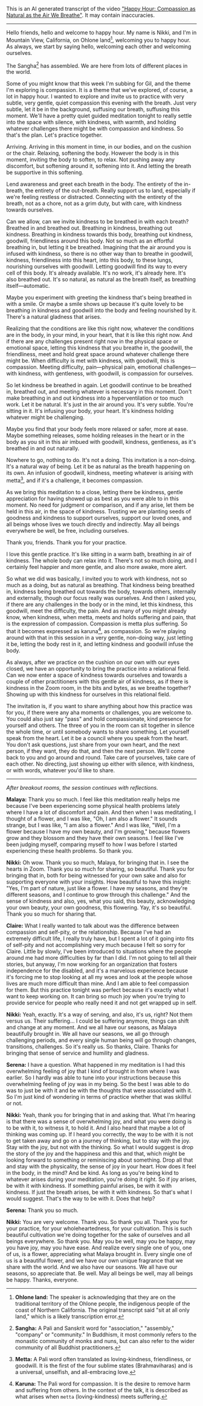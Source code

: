 This is an AI generated transcript of the video ["Happy Hour: Compassion as Natural as the Air We Breathe"](https://www.youtube.com/watch?v=oiBM9nIvorI). It may contain inaccuracies.

***

Hello friends, hello and welcome to happy hour. My name is Nikki, and I'm in Mountain View, California, on Ohlone land[^1], welcoming you to happy hour. As always, we start by saying hello, welcoming each other and welcoming ourselves.

The Sangha[^2] has assembled. We are here from lots of different places in the world.

Some of you might know that this week I'm subbing for Gil, and the theme I'm exploring is compassion. It is a theme that we've explored, of course, a lot in happy hour. I wanted to explore and invite us to practice with very subtle, very gentle, quiet compassion this evening with the breath. Just very subtle, let it be in the background, suffusing our breath, suffusing this moment. We'll have a pretty quiet guided meditation tonight to really settle into the space with silence, with kindness, with warmth, and holding whatever challenges there might be with compassion and kindness. So that's the plan. Let's practice together.

Arriving. Arriving in this moment in time, in our bodies, and on the cushion or the chair. Relaxing, softening the body. However the body is in this moment, inviting the body to soften, to relax. Not pushing away any discomfort, but softening around it, softening into it. And letting the breath be supportive in this softening.

Lend awareness and greet each breath in the body. The entirety of the in-breath, the entirety of the out-breath. Really support us to land, especially if we're feeling restless or distracted. Connecting with the entirety of the breath, not as a chore, not as a grim duty, but with care, with kindness towards ourselves.

Can we allow, can we invite kindness to be breathed in with each breath? Breathed in and breathed out. Breathing in kindness, breathing out kindness. Breathing in kindness towards this body, breathing out kindness, goodwill, friendliness around this body. Not so much as an effortful breathing in, but letting it be breathed. Imagining that the air around you is infused with kindness, so there is no other way than to breathe in goodwill, kindness, friendliness into this heart, into this body, to these lungs, nourishing ourselves with goodwill. Letting goodwill find its way to every cell of this body. It's already available. It's no work, it's already here. It's also breathed out. It's so natural, as natural as the breath itself, as breathing itself—automatic.

Maybe you experiment with greeting the kindness that's being breathed in with a smile. Or maybe a smile shows up because it's quite lovely to be breathing in kindness and goodwill into the body and feeling nourished by it. There's a natural gladness that arises.

Realizing that the conditions are like this right now, whatever the conditions are in the body, in your mind, in your heart, that it is like this right now. And if there are any challenges present right now in the physical space or emotional space, letting this kindness that you breathe in, the goodwill, the friendliness, meet and hold great space around whatever challenge there might be. When difficulty is met with kindness, with goodwill, this is compassion. Meeting difficulty, pain—physical pain, emotional challenges—with kindness, with gentleness, with goodwill, is compassion for ourselves.

So let kindness be breathed in again. Let goodwill continue to be breathed in, breathed out, and meeting whatever is necessary in this moment. Don't make breathing in and out kindness into a hyperventilation or too much work. Let it be natural. It's just in the air around you. It's very subtle. You're sitting in it. It's infusing your body, your heart. It's kindness holding whatever might be challenging.

Maybe you find that your body feels more relaxed or safer, more at ease. Maybe something releases, some holding releases in the heart or in the body as you sit in this air imbued with goodwill, kindness, gentleness, as it's breathed in and out naturally.

Nowhere to go, nothing to do. It's not a doing. This invitation is a non-doing. It's a natural way of being. Let it be as natural as the breath happening on its own. An infusion of goodwill, kindness, meeting whatever is arising with metta[^3], and if it's a challenge, it becomes compassion.

As we bring this meditation to a close, letting there be kindness, gentle appreciation for having showed up as best as you were able to in this moment. No need for judgment or comparison, and if any arise, let them be held in this air, in the space of kindness. Trusting we are planting seeds of goodness and kindness to support ourselves, support our loved ones, and all beings whose lives we touch directly and indirectly. May all beings everywhere be well, be free, including ourselves.

Thank you, friends. Thank you for your practice.

I love this gentle practice. It's like sitting in a warm bath, breathing in air of kindness. The whole body can relax into it. There's not so much doing, and I certainly feel happier and more gentle, and also more awake, more alert.

So what we did was basically, I invited you to work with kindness, not so much as a doing, but as natural as breathing. That kindness being breathed in, kindness being breathed out towards the body, towards others, internally and externally, though our focus really was ourselves. And then I asked you, if there are any challenges in the body or in the mind, let this kindness, this goodwill, meet the difficulty, the pain. And as many of you might already know, when kindness, when metta, meets and holds suffering and pain, that is the expression of compassion. Compassion is metta plus suffering. So that it becomes expressed as karuna[^4], as compassion. So we're playing around with that in this session in a very gentle, non-doing way, just letting it be, letting the body rest in it, and letting kindness and goodwill infuse the body.

As always, after we practice on the cushion on our own with our eyes closed, we have an opportunity to bring the practice into a relational field. Can we now enter a space of kindness towards ourselves and towards a couple of other practitioners with this gentle air of kindness, as if there is kindness in the Zoom room, in the bits and bytes, as we breathe together? Showing up with this kindness for ourselves in this relational field.

The invitation is, if you want to share anything about how this practice was for you, if there were any aha moments or challenges, you are welcome to. You could also just say "pass" and hold compassionate, kind presence for yourself and others. The three of you in the room can sit together in silence the whole time, or until somebody wants to share something. Let yourself speak from the heart. Let it be a council where you speak from the heart. You don't ask questions, just share from your own heart, and the next person, if they want, they do that, and then the next person. We'll come back to you and go around and round. Take care of yourselves, take care of each other. No directing, just showing up either with silence, with kindness, or with words, whatever you'd like to share.

---
*After breakout rooms, the session continues with reflections.*

**Malaya:** Thank you so much. I feel like this meditation really helps me because I've been experiencing some physical health problems lately where I have a lot of discomfort and pain. And then when I was meditating, I thought of a flower, and I was like, "Oh, I am also a flower." It sounds strange, but I was like, "I am also a flower." And I was like, "Well, I'm a flower because I have my own beauty, and I'm growing," because flowers grow and they blossom and they have their own seasons. I feel like I've been judging myself, comparing myself to how I was before I started experiencing these health problems. So thank you.

**Nikki:** Oh wow. Thank you so much, Malaya, for bringing that in. I see the hearts in Zoom. Thank you so much for sharing, so beautiful. Thank you for bringing that in, both for being witnessed for your own sake and also for supporting everyone with your insights. How beautiful to have this insight: "Yes, I'm part of nature, just like a flower. I have my seasons, and they're different seasons, and I continue to grow through this challenge." And the sense of kindness and also, yes, what you said, this beauty, acknowledging your own beauty, your own goodness, this flowering. Yay, it's so beautiful. Thank you so much for sharing that.

**Claire:** What I really wanted to talk about was the difference between compassion and self-pity, or the relationship. Because I've had an extremely difficult life, I really truly have, but I spent a lot of it going into fits of self-pity and not accomplishing very much because I felt so sorry for Claire. Little by slowly, I've been introduced to situations where the people around me had more difficulties by far than I did. I'm not going to tell all their stories, but anyway, I'm now working for an organization that fosters independence for the disabled, and it's a marvelous experience because it's forcing me to stop looking at all my woes and look at the people whose lives are much more difficult than mine. And I am able to feel compassion for them. But this practice tonight was perfect because it's exactly what I want to keep working on. It can bring so much joy when you're trying to provide service for people who really need it and not get wrapped up in self.

**Nikki:** Yeah, exactly. It's a way of serving, and also, it's us, right? Not them versus us. Their suffering... I could be suffering anymore, things can shift and change at any moment. And we all have our seasons, as Malaya beautifully brought in. We all have our seasons, we all go through challenging periods, and every single human being will go through changes, transitions, challenges. So it's really us. So thanks, Claire. Thanks for bringing that sense of service and humility and gladness.

**Serena:** I have a question. What happened in my meditation is I had this overwhelming feeling of joy that I kind of brought in from where I was earlier. So I hardly was able to tune into your instructions because this overwhelming feeling of joy was in my being. So the best I was able to do was to just be with it and be with the thoughts that were associated with it. So I'm just kind of wondering in terms of practice whether that was skillful or not.

**Nikki:** Yeah, thank you for bringing that in and asking that. What I'm hearing is that there was a sense of overwhelming joy, and what you were doing is to be with it, to witness it, to hold it. And I also heard that maybe a lot of thinking was coming up. If I heard you correctly, the way to be with it is not to get taken away and go on a journey of thinking, but to stay with the joy. Stay with the joy, but not with the thinking. So what I would suggest is drop the story of the joy and the happiness and this and that, which might be looking forward to something or reminiscing about something. Drop all that and stay with the physicality, the sense of joy in your heart. How does it feel in the body, in the mind? And be kind. As long as you're being kind to whatever arises during your meditation, you're doing it right. So if joy arises, be with it with kindness. If something painful arises, be with it with kindness. If just the breath arises, be with it with kindness. So that's what I would suggest. That's the way to be with it. Does that help?

**Serena:** Thank you so much.

**Nikki:** You are very welcome. Thank you. So thank you all. Thank you for your practice, for your wholeheartedness, for your cultivation. This is such beautiful cultivation we're doing together for the sake of ourselves and all beings everywhere. So thank you. May you be well, may you be happy, may you have joy, may you have ease. And realize every single one of you, one of us, is a flower, appreciating what Malaya brought in. Every single one of us is a beautiful flower, and we have our own unique fragrance that we share with the world. And we also have our seasons. We all have our seasons, so appreciate that. Be well. May all beings be well, may all beings be happy. Thanks, everyone.

[^1]: **Ohlone land:** The speaker is acknowledging that they are on the traditional territory of the Ohlone people, the indigenous people of the coast of Northern California. The original transcript said "sit at all only land," which is a likely transcription error.
[^2]: **Sangha:** A Pali and Sanskrit word for "association," "assembly," "company" or "community." In Buddhism, it most commonly refers to the monastic community of monks and nuns, but can also refer to the wider community of all Buddhist practitioners.
[^3]: **Metta:** A Pali word often translated as loving-kindness, friendliness, or goodwill. It is the first of the four sublime states (Brahmaviharas) and is a universal, unselfish, and all-embracing love.
[^4]: **Karuna:** The Pali word for compassion. It is the desire to remove harm and suffering from others. In the context of the talk, it is described as what arises when `metta` (loving-kindness) meets suffering.